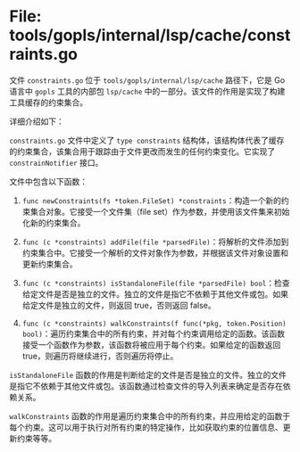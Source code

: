 # File: tools/gopls/internal/lsp/cache/constraints.go

文件 `constraints.go` 位于 `tools/gopls/internal/lsp/cache` 路径下，它是 Go 语言中 `gopls` 工具的内部包 `lsp/cache` 中的一部分。该文件的作用是实现了构建工具缓存的约束集合。

详细介绍如下：

`constraints.go` 文件中定义了 `type constraints` 结构体，该结构体代表了缓存的约束集合，该集合用于跟踪由于文件更改而发生的任何约束变化。它实现了 `constrainNotifier` 接口。

文件中包含以下函数：

1. `func newConstraints(fs *token.FileSet) *constraints`：构造一个新的约束集合对象。它接受一个文件集（file set）作为参数，并使用该文件集来初始化新的约束集合。

2. `func (c *constraints) addFile(file *parsedFile)`：将解析的文件添加到约束集合中。它接受一个解析的文件对象作为参数，并根据该文件对象设置和更新约束集合。

3. `func (c *constraints) isStandaloneFile(file *parsedFile) bool`：检查给定文件是否是独立的文件。独立的文件是指它不依赖于其他文件或包。如果给定文件是独立的文件，则返回 true，否则返回 false。

4. `func (c *constraints) walkConstraints(f func(*pkg, token.Position) bool)`：遍历约束集合中的所有约束，并对每个约束调用给定的函数。该函数接受一个函数作为参数，该函数将被应用于每个约束。如果给定的函数返回 true，则遍历将继续进行，否则遍历将停止。

`isStandaloneFile` 函数的作用是判断给定的文件是否是独立的文件。独立的文件是指它不依赖于其他文件或包。该函数通过检查文件的导入列表来确定是否存在依赖关系。

`walkConstraints` 函数的作用是遍历约束集合中的所有约束，并应用给定的函数于每个约束。这可以用于执行对所有约束的特定操作，比如获取约束的位置信息、更新约束等等。


